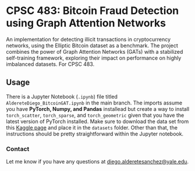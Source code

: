 # **CPSC 483: Bitcoin Fraud Detection using Graph Attention Networks**
An implementation for detecting illicit transactions in cryptocurrency networks, using the Elliptic Bitcoin dataset as a benchmark. The project combines the power of Graph Attention Networks (GATs) with a stabilized self-training framework, exploring their impact on performance on highly imbalanced datasets. For CPSC 483.

## Usage
There is a Jupyter Notebook (`.ipynb`) file titled `AldereteDiego_BitcoinGAT.ipynb` in the main branch. The imports assume you have **PyTorch, Numpy, and Pandas** installead but create a way to install `torch_scatter`, `torch_sparse`, and `torch_geometric` given that you have the latest version of PyTorch installed. Make sure to download the data set from this [Kaggle page](https://www.kaggle.com/datasets/ellipticco/elliptic-data-set/data) and place it in the `datasets` folder. Other than that, the instructions should be pretty straightforward within the Jupyter notebook. 

### Contact
Let me know if you have any questions at diego.alderetesanchez@yale.edu.
